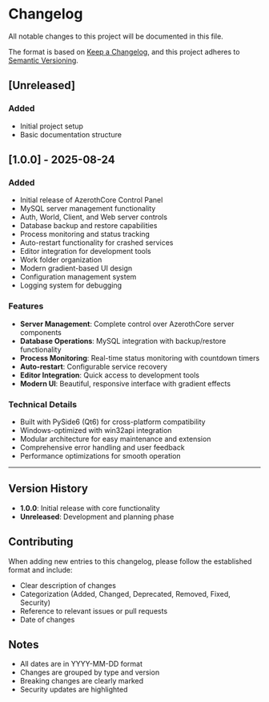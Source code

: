 # Changelog

All notable changes to this project will be documented in this file.

The format is based on [Keep a Changelog](https://keepachangelog.com/en/1.0.0/),
and this project adheres to [Semantic Versioning](https://semver.org/spec/v2.0.0.html).

## [Unreleased]

### Added
- Initial project setup
- Basic documentation structure

## [1.0.0] - 2025-08-24

### Added
- Initial release of AzerothCore Control Panel
- MySQL server management functionality
- Auth, World, Client, and Web server controls
- Database backup and restore capabilities
- Process monitoring and status tracking
- Auto-restart functionality for crashed services
- Editor integration for development tools
- Work folder organization
- Modern gradient-based UI design
- Configuration management system
- Logging system for debugging

### Features
- **Server Management**: Complete control over AzerothCore server components
- **Database Operations**: MySQL integration with backup/restore functionality
- **Process Monitoring**: Real-time status monitoring with countdown timers
- **Auto-restart**: Configurable service recovery
- **Editor Integration**: Quick access to development tools
- **Modern UI**: Beautiful, responsive interface with gradient effects

### Technical Details
- Built with PySide6 (Qt6) for cross-platform compatibility
- Windows-optimized with win32api integration
- Modular architecture for easy maintenance and extension
- Comprehensive error handling and user feedback
- Performance optimizations for smooth operation

---

## Version History

- **1.0.0**: Initial release with core functionality
- **Unreleased**: Development and planning phase

## Contributing

When adding new entries to this changelog, please follow the established format and include:
- Clear description of changes
- Categorization (Added, Changed, Deprecated, Removed, Fixed, Security)
- Reference to relevant issues or pull requests
- Date of changes

## Notes

- All dates are in YYYY-MM-DD format
- Changes are grouped by type and version
- Breaking changes are clearly marked
- Security updates are highlighted

